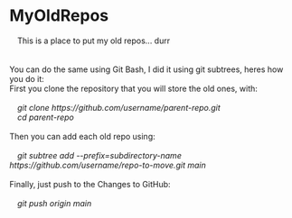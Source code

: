 # MyOldRepos
&emsp;This is a place to put my old repos... durr
<br><br><br>
You can do the same using Git Bash, I did it using git subtrees, heres how you do it:<br>
First you clone the repository that you will store the old ones, with:<br>
<br>
&emsp;<em>git clone h<span>ttps://github.com/username/parent-repo.git</em><br>
&emsp;<em>cd parent-repo</em><br>
  <br>
Then you can add each old repo using:<br>
<br>
&emsp;<em>git subtree add --prefix=subdirectory-name h<span>ttps://github.com/username/repo-to-move.git main</em><br>
  <br>
Finally, just push to the Changes to GitHub:<br>
<br>
&emsp;<em>git push origin main</em>
